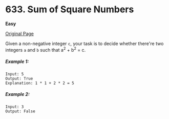 # 633. Sum of Square Numbers

**Easy**

[Original Page](https://leetcode.com/problems/sum-of-square-numbers/)

Given a non-negative integer `c`, your task is to decide whether there're two integers `a` and `b` such that a<sup>2</sup> + b<sup>2</sup> = c.

##### Example 1:
```
Input: 5
Output: True
Explanation: 1 * 1 + 2 * 2 = 5
```

##### Example 2:
```
Input: 3
Output: False
```
